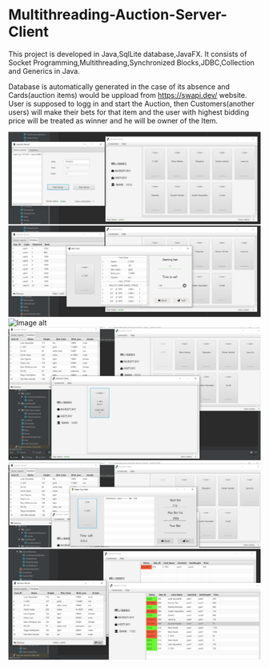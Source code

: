 # Multithreading-Auction-Server-Client
This project is developed in Java,SqlLite database,JavaFX.
It consists of Socket Programming,Multithreading,Synchronized Blocks,JDBC,Collection and Generics in Java.

Database is automatically generated in the case of its absence and Cards(auction items) would be uppload from https://swapi.dev/ website.
User is supposed to logg in and start the Auction, then Customers(another users) will make their bets for that item and the user with highest bidding price will be treated as winner and he will be owner of the Item.

![Image alt](https://github.com/BelialJr/Multithreading-Auction-Server-Client/raw/master/gitIlustrations/ilustration1.png)
![Image alt](https://github.com/BelialJr/Multithreading-Auction-Server-Client/raw/master/gitIlustrations/ilustration2.png)
![Image alt](https://github.com/BelialJr/Multithreading-Auction-Server-Client/raw/master/gitIlustrations/ilustration3.png)
![Image alt](https://github.com/BelialJr/Multithreading-Auction-Server-Client/raw/master/gitIlustrations/ilustration4.png)
![Image alt](https://github.com/BelialJr/Multithreading-Auction-Server-Client/raw/master/gitIlustrations/ilustration5.png)
![Image alt](https://github.com/BelialJr/Multithreading-Auction-Server-Client/raw/master/gitIlustrations/ilustration6.png)

